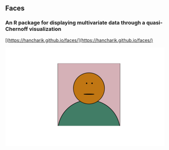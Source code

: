 ## Faces

### An R package for displaying multivariate data through a quasi-Chernoff visualization 



[(https://hancharik.github.io/faces/](https://hancharik.github.io/faces/) 

 ![Normalized face](docs/facenorm.png)

